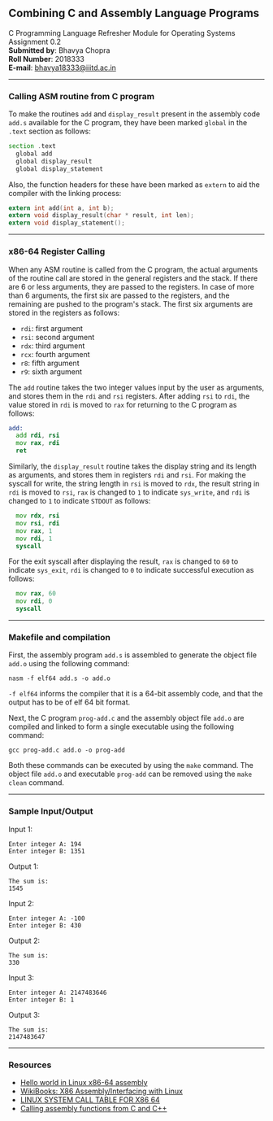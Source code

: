 ## Combining C and Assembly Language Programs
C Programming Language Refresher Module for Operating Systems
Assignment 0.2<br>
__Submitted by__: Bhavya Chopra<br>
__Roll Number__: 2018333<br>
__E-mail__: bhavya18333@iiitd.ac.in

---

### Calling ASM routine from C program

To make the routines `add` and `display_result` present in the assembly code `add.s` available for the C program, they have been marked `global` in the `.text` section as follows:
```asm
section .text
  global add
  global display_result
  global display_statement

```
Also, the function headers for these have been marked as `extern` to aid the compiler with the linking process:
```c
extern int add(int a, int b);
extern void display_result(char * result, int len);
extern void display_statement();

```
---

### x86-64 Register Calling 

When any ASM routine is called from the C program, the actual arguments of the routine call are stored in the general registers and the stack. If there are 6 or less arguments, they are passed to the registers. In case of more than 6 arguments, the first six are passed to the registers, and the remaining are pushed to the program's stack. The first six arguments are stored in the registers as follows:
- `rdi`: first argument
- `rsi`: second argument
- `rdx`: third argument
- `rcx`: fourth argument
- `r8`: fifth argument
- `r9`: sixth argument

The `add` routine takes the two integer values input by the user as arguments, and stores them in the `rdi` and `rsi` registers. After adding `rsi` to `rdi`, the value stored in `rdi` is moved to `rax` for returning to the C program as follows:
```asm
add:
  add rdi, rsi
  mov rax, rdi
  ret
```
Similarly, the `display_result` routine takes the display string and its length as arguments, and stores them in registers `rdi` and `rsi`. For making the syscall for write, the string length in `rsi` is moved to `rdx`, the result string in `rdi` is moved to `rsi`, `rax` is changed to `1` to indicate `sys_write`, and `rdi` is changed to `1` to indicate `STDOUT` as follows:
```asm
  mov rdx, rsi
  mov rsi, rdi
  mov rax, 1
  mov rdi, 1
  syscall
```
For the exit syscall after displaying the result, `rax` is changed to `60` to indicate `sys_exit`, `rdi` is changed to `0` to indicate successful execution as follows:
```asm
  mov rax, 60
  mov rdi, 0
  syscall
```
---
### Makefile and compilation

First, the assembly program `add.s` is assembled to generate the object file `add.o` using the following command:
```
nasm -f elf64 add.s -o add.o
```
`-f elf64` informs the compiler that it is a 64-bit assembly code, and that the output has to be of elf 64 bit format.

Next, the C program `prog-add.c` and the assembly object file `add.o` are compiled and linked to form a single executable using the following command:
```
gcc prog-add.c add.o -o prog-add
```
Both these commands can be executed by using the `make` command. The object file `add.o` and executable `prog-add` can be removed using the `make clean` command.

---
### Sample Input/Output
Input 1:
```
Enter integer A: 194
Enter integer B: 1351
```
Output 1:
```
The sum is:
1545
```
Input 2:
```
Enter integer A: -100
Enter integer B: 430
```
Output 2:
```
The sum is:
330
```
Input 3:
```
Enter integer A: 2147483646
Enter integer B: 1
```
Output 3:
```
The sum is:
2147483647
```
---

### Resources
 - [Hello world in Linux x86-64 assembly](https://jameshfisher.com/2018/03/10/linux-assembly-hello-world/)
 - [WikiBooks: X86 Assembly/Interfacing with Linux](https://en.wikibooks.org/wiki/X86_Assembly/Interfacing_with_Linux#syscall)
 - [LINUX SYSTEM CALL TABLE FOR X86 64](https://blog.rchapman.org/posts/Linux_System_Call_Table_for_x86_64/)
 - [Calling assembly functions from C and C++](http://www.keil.com/support/man/docs/armclang_intro/armclang_intro_lmi1470147220260.htm)
